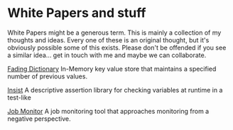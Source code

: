 # White Papers and stuff

White Papers might be a generous term. This is mainly a collection of my thoughts and ideas. Every one of these is an original thought, but it's obviously possible some of this exists. Please don't be offended if you see a similar idea... get in touch with me and maybe we can collaborate.

[Fading Dictionary](/FadingDictionary.md) In-Memory key value store that maintains a specified number of previous values.

[Insist](/Insist.md) A descriptive assertion library for checking variables at runtime in a test-like 

[Job Monitor](/JobMonitor.md) A job monitoring tool that approaches monitoring from a negative perspective.